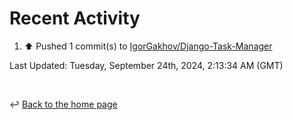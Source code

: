 # Recent Activity

<!--RECENT_ACTIVITY:start-->
1. ⬆️ Pushed 1 commit(s) to [IgorGakhov/Django-Task-Manager](https://github.com/IgorGakhov/Django-Task-Manager)<br>
<!--RECENT_ACTIVITY:end-->

<!--RECENT_ACTIVITY:last_update-->
Last Updated: Tuesday, September 24th, 2024, 2:13:34 AM (GMT)
<!--RECENT_ACTIVITY:last_update_end-->

<br>

↩️ [Back to the home page](/README.md)
